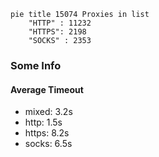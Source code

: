 
```mermaid
pie title 15074 Proxies in list
    "HTTP" : 11232
    "HTTPS": 2198
    "SOCKS" : 2353
```

### Some Info
#### Average Timeout

- mixed: 3.2s
- http: 1.5s
- https: 8.2s
- socks: 6.5s